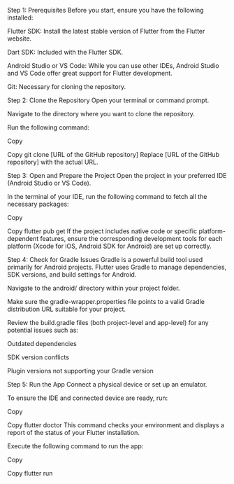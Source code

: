 Step 1: Prerequisites
Before you start, ensure you have the following installed:

Flutter SDK: Install the latest stable version of Flutter from the Flutter website.

Dart SDK: Included with the Flutter SDK.

Android Studio or VS Code: While you can use other IDEs, Android Studio and VS Code offer great support for Flutter development.

Git: Necessary for cloning the repository.

Step 2: Clone the Repository
Open your terminal or command prompt.

Navigate to the directory where you want to clone the repository.

Run the following command:


Copy

Copy
 git clone [URL of the GitHub repository]
Replace [URL of the GitHub repository] with the actual URL.

Step 3: Open and Prepare the Project
Open the project in your preferred IDE (Android Studio or VS Code).

In the terminal of your IDE, run the following command to fetch all the necessary packages:


Copy

Copy
 flutter pub get
If the project includes native code or specific platform-dependent features, ensure the corresponding development tools for each platform (Xcode for iOS, Android SDK for Android) are set up correctly.

Step 4: Check for Gradle Issues
Gradle is a powerful build tool used primarily for Android projects. Flutter uses Gradle to manage dependencies, SDK versions, and build settings for Android.

Navigate to the android/ directory within your project folder.

Make sure the gradle-wrapper.properties file points to a valid Gradle distribution URL suitable for your project.

Review the build.gradle files (both project-level and app-level) for any potential issues such as:

Outdated dependencies

SDK version conflicts

Plugin versions not supporting your Gradle version

Step 5: Run the App
Connect a physical device or set up an emulator.

To ensure the IDE and connected device are ready, run:


Copy

Copy
 flutter doctor
This command checks your environment and displays a report of the status of your Flutter installation.

Execute the following command to run the app:


Copy

Copy
 flutter run

